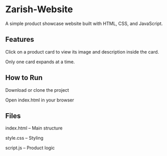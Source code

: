 # Zarish-Website

A simple product showcase website built with HTML, CSS, and JavaScript.

## Features
Click on a product card to view its image and description inside the card.

Only one card expands at a time.

## How to Run
Download or clone the project

Open index.html in your browser

## Files
index.html – Main structure

style.css – Styling

script.js – Product logic

